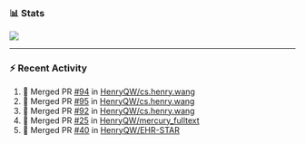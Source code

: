 ### :bar_chart: Stats

<a href="#">
  <img align="center" src="https://github-readme-stats.vercel.app/api?username=henryqw&count_private=true&show_icons=true" />
</a>
<!-- <a href="#">
  <img align="center" src="https://github-readme-stats-git-master.henryqw.vercel.app/api/top-langs/?username=HenryQW&layout=compact" />
</a> -->

---

### :zap: Recent Activity

<!--START_SECTION:activity-->

1. 🎉 Merged PR [#94](https://github.com/HenryQW/cs.henry.wang/pull/94) in [HenryQW/cs.henry.wang](https://github.com/HenryQW/cs.henry.wang)
2. 🎉 Merged PR [#95](https://github.com/HenryQW/cs.henry.wang/pull/95) in [HenryQW/cs.henry.wang](https://github.com/HenryQW/cs.henry.wang)
3. 🎉 Merged PR [#92](https://github.com/HenryQW/cs.henry.wang/pull/92) in [HenryQW/cs.henry.wang](https://github.com/HenryQW/cs.henry.wang)
4. 🎉 Merged PR [#25](https://github.com/HenryQW/mercury_fulltext/pull/25) in [HenryQW/mercury_fulltext](https://github.com/HenryQW/mercury_fulltext)
5. 🎉 Merged PR [#40](https://github.com/HenryQW/EHR-STAR/pull/40) in [HenryQW/EHR-STAR](https://github.com/HenryQW/EHR-STAR)
<!--END_SECTION:activity-->
